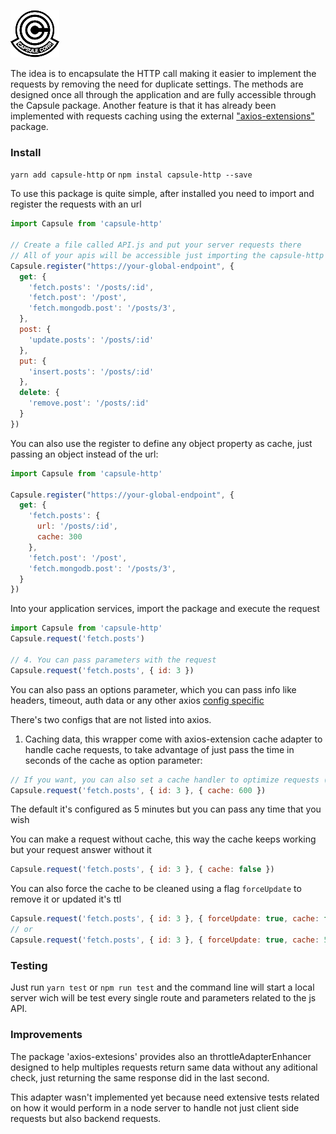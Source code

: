 ![Capsule HTTP](https://raw.githubusercontent.com/wallynm/capsule-http/master/capsule-corp-pegatina-dragon-ball.png "Capsule HTTP")

The idea is to encapsulate the HTTP call making it easier to implement the requests by removing the need for duplicate settings. The methods are designed once all through the application and are fully accessible through the Capsule package. Another feature is that it has already been implemented with requests caching using the external ["axios-extensions"](https://github.com/kuitos/axios-extensions#cacheadapterenhancer) package.

### Install

`yarn add capsule-http` or `npm instal capsule-http --save`

To use this package is quite simple, after installed you need to import and register the requests with an url

```js
import Capsule from 'capsule-http'

// Create a file called API.js and put your server requests there
// All of your apis will be accessible just importing the capsule-http
Capsule.register("https://your-global-endpoint", {
  get: {
    'fetch.posts': '/posts/:id',
    'fetch.post': '/post',
    'fetch.mongodb.post': '/posts/3',
  },
  post: {
    'update.posts': '/posts/:id'
  },
  put: {
    'insert.posts': '/posts/:id'
  },
  delete: {
    'remove.post': '/posts/:id'
  }
})
```

You can also use the register to define any object property as cache, just passing an object instead of the url:
```js
import Capsule from 'capsule-http'

Capsule.register("https://your-global-endpoint", {
  get: {
    'fetch.posts': {
      url: '/posts/:id',
      cache: 300
    },
    'fetch.post': '/post',
    'fetch.mongodb.post': '/posts/3',
  }
})
```


Into your application services, import the package and execute the request
```js
import Capsule from 'capsule-http'
Capsule.request('fetch.posts')

// 4. You can pass parameters with the request
Capsule.request('fetch.posts', { id: 3 })
```

You can also pass an options parameter, which you can pass info like headers, timeout, auth data or any other axios [config specific](https://github.com/axios/axios#request-config)

There's two configs that are not listed into axios. 

1. Caching data, this wrapper come with axios-extension cache adapter to handle cache requests, to take advantage of just pass the time in seconds of the cache as option parameter:
```js
// If you want, you can also set a cache handler to optimize requests (ex: 10 minutes)
Capsule.request('fetch.posts', { id: 3 }, { cache: 600 })
```
The default it's configured as 5 minutes but you can pass any time that you wish

You can make a request without cache, this way the cache keeps working but your request answer without it
```js
Capsule.request('fetch.posts', { id: 3 }, { cache: false })
```

You can also force the cache to be cleaned using a flag `forceUpdate` to remove it or updated it's ttl
```js
Capsule.request('fetch.posts', { id: 3 }, { forceUpdate: true, cache: false })
// or
Capsule.request('fetch.posts', { id: 3 }, { forceUpdate: true, cache: 500 })
```

### Testing
Just run `yarn test` or `npm run test` and the command line will start a local server wich will be test every single route and parameters related to the js API.


### Improvements

The package 'axios-extesions' provides also an throttleAdapterEnhancer designed to help multiples requests return same data without any aditional check, just returning the same response did in the last second.

This adapter wasn't implemented yet because need extensive tests related on how it would perform in a node server to handle not just client side requests but also backend requests.